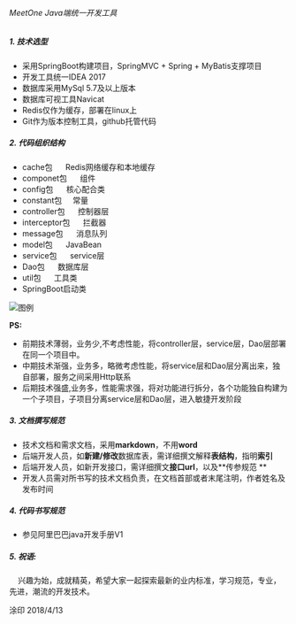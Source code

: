 ###### MeetOne Java端统一开发工具
##### 1. 技术选型
- 采用SpringBoot构建项目，SpringMVC + Spring + MyBatis支撑项目
- 开发工具统一IDEA 2017
- 数据库采用MySql 5.7及以上版本
- 数据库可视工具Navicat
- Redis仅作为缓存，部署在linux上
- Git作为版本控制工具，github托管代码

##### 2. 代码组织结构
- cache包 &nbsp;&nbsp;&nbsp;&nbsp;&nbsp;Redis网络缓存和本地缓存
- componet包&nbsp;&nbsp;&nbsp;&nbsp;&nbsp; 组件
- config包&nbsp;&nbsp;&nbsp;&nbsp;&nbsp; 核心配合类
- constant包&nbsp;&nbsp;&nbsp;&nbsp;&nbsp;常量
- controller包 &nbsp;&nbsp;&nbsp;&nbsp;&nbsp;控制器层
- interceptor包 &nbsp;&nbsp;&nbsp;&nbsp;&nbsp;拦截器
- message包&nbsp;&nbsp;&nbsp;&nbsp;&nbsp; 消息队列
- model包 &nbsp;&nbsp;&nbsp;&nbsp;&nbsp;JavaBean
- service包 &nbsp;&nbsp;&nbsp;&nbsp;&nbsp;service层
- Dao包 &nbsp;&nbsp;&nbsp;&nbsp;&nbsp;数据库层
- util包 &nbsp;&nbsp;&nbsp;&nbsp;&nbsp;工具类
- SpringBoot启动类

![图例](https://upload-images.jianshu.io/upload_images/6255308-e2f9bf7934c2cdd4.png?imageMogr2/auto-orient/strip%7CimageView2/2/w/1240)

**PS:**
- 前期技术薄弱，业务少,不考虑性能，将controller层，service层，Dao层部署在同一个项目中。
- 中期技术渐强，业务多，略微考虑性能，将service层和Dao层分离出来，独自部署，服务之间采用Http联系
- 后期技术强盛,业务多，性能需求强，将对功能进行拆分，各个功能独自构建为一个子项目，子项目分离service层和Dao层，进入敏捷开发阶段

##### 3. 文档撰写规范
- 技术文档和需求文档，采用**markdown**，不用**word**
- 后端开发人员，如**新建/修改**数据库表，需详细撰文解释**表结构**，指明**索引**
- 后端开发人员，如新开发接口，需详细撰文**接口url**，以及**传参规范
**
- 开发人员需对所书写的技术文档负责，在文档首部或者末尾注明，作者姓名及发布时间

##### 4. 代码书写规范
- 参见阿里巴巴java开发手册V1

##### 5. 祝语:
&nbsp;&nbsp;&nbsp;&nbsp;兴趣为始，成就精英，希望大家一起探索最新的业内标准，学习规范，专业，先进，潮流的开发技术。

涂印 2018/4/13